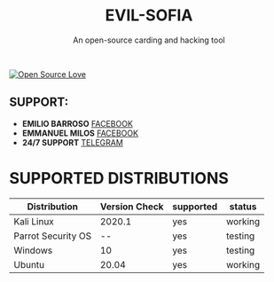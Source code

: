 <h1 align="center">EVIL-SOFIA</h1>
<p align="center">An open-source carding and hacking tool</p><br>

[![Open Source Love](https://badges.frapsoft.com/os/v3/open-source.svg?v=103)](https://github.com/ellerbrock/open-source-badges/)

## SUPPORT:
*   **EMILIO BARROSO** [FACEBOOK](https://www.facebook.com/peta.ftp)
*   **EMMANUEL MILOS** [FACEBOOK](https://www.facebook.com/Emmanuel.ansioso43)
*   **24/7 SUPPORT** [TELEGRAM](https://t.me/barrosoe)
# SUPPORTED DISTRIBUTIONS
|Distribution | Version Check | supported | status |
----------|-------|------|-------|
|Kali Linux|2020.1 | yes | working   |
|Parrot Security OS|-- |yes | testing   |
|Windows|10 |yes  | testing   |
|Ubuntu|20.04 |yes | working   |
